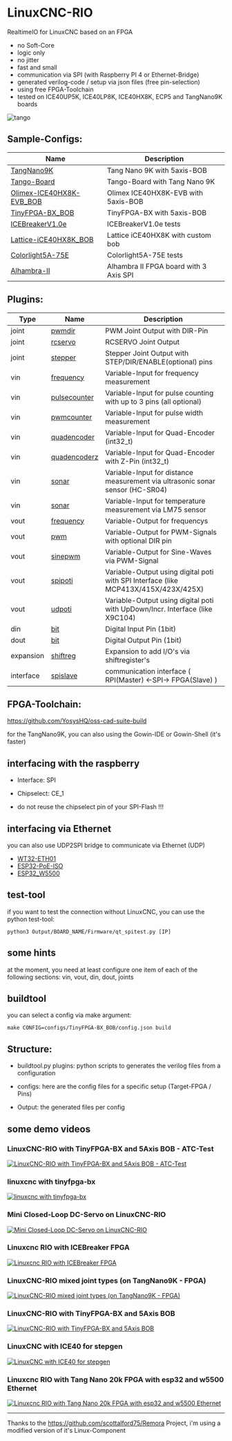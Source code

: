# LinuxCNC-RIO

RealtimeIO for LinuxCNC based on an FPGA

* no Soft-Core
* logic only
* no jitter
* fast and small
* communication via SPI (with Raspberry PI 4 or Ethernet-Bridge)
* generated verilog-code / setup via json files (free pin-selection)
* using free FPGA-Toolchain
* tested on ICE40UP5K, ICE40LP8K, ICE40HX8K, ECP5 and TangNano9K boards

![tango](./files/tango.jpg)


## Sample-Configs:
| Name | Description |
| --- | --- |
| [TangNano9K](configs/TangNano9K) | Tang Nano 9K with 5axis-BOB |
| [Tango-Board](configs/Tangoboard) | Tango-Board with Tang Nano 9K |
| [Olimex-ICE40HX8K-EVB_BOB](configs/Olimex-ICE40HX8K-EVB_BOB) | Olimex ICE40HX8K-EVB with 5axis-BOB |
| [TinyFPGA-BX_BOB](configs/TinyFPGA-BX_BOB) | TinyFPGA-BX with 5axis-BOB |
| [ICEBreakerV1.0e](configs/ICEBreakerV1.0e) | ICEBreakerV1.0e tests |
| [Lattice-iCE40HX8K_BOB](configs/Lattice-iCE40HX8K_BOB) | Lattice  iCE40HX8K with custom bob |
| [Colorlight5A-75E](configs/Colorlight5A-75E) | Colorlight5A-75E tests |
| [Alhambra-II](configs/Alhambra-II) | Alhambra II FPGA board with 3 Axis SPI |


## Plugins:
| Type | Name | Description |
| --- | --- | --- |
| joint | [pwmdir](plugins/joint_pwmdir) | PWM Joint Output with DIR-Pin |
| joint | [rcservo](plugins/joint_rcservo) | RCSERVO Joint Output |
| joint | [stepper](plugins/joint_stepper) | Stepper Joint Output with STEP/DIR/ENABLE(optional) pins |
| vin | [frequency](plugins/vin_frequency) | Variable-Input for frequency measurement |
| vin | [pulsecounter](plugins/vin_pulsecounter) | Variable-Input for pulse counting with up to 3 pins (all optional) |
| vin | [pwmcounter](plugins/vin_pwmcounter) | Variable-Input for pulse width measurement |
| vin | [quadencoder](plugins/vin_quadencoder) | Variable-Input for Quad-Encoder (int32_t) |
| vin | [quadencoderz](plugins/vin_quadencoderz) | Variable-Input for Quad-Encoder with Z-Pin (int32_t) |
| vin | [sonar](plugins/vin_sonar) | Variable-Input for distance measurement via ultrasonic sonar sensor (HC-SR04) |
| vin | [sonar](plugins/vin_lm75) | Variable-Input for temperature measurement via LM75 sensor |
| vout | [frequency](plugins/vout_frequency) | Variable-Output for frequencys |
| vout | [pwm](plugins/vout_pwm) | Variable-Output for PWM-Signals with optional DIR pin |
| vout | [sinepwm](plugins/vout_sinepwm) | Variable-Output for Sine-Waves via PWM-Signal |
| vout | [spipoti](plugins/vout_spipoti) | Variable-Output using digital poti with SPI Interface (like MCP413X/415X/423X/425X) |
| vout | [udpoti](plugins/vout_udpoti) | Variable-Output using digital poti with UpDown/Incr. Interface (like X9C104) |
| din | [bit](plugins/din_bit) | Digital Input Pin (1bit) |
| dout | [bit](plugins/dout_bit) | Digital Output Pin (1bit) |
| expansion | [shiftreg](plugins/expansion_shiftreg) | Expansion to add I/O's via shiftregister's |
| interface | [spislave](plugins/interface_spislave) | communication interface ( RPI(Master) <-SPI-> FPGA(Slave) ) |


## FPGA-Toolchain:

 https://github.com/YosysHQ/oss-cad-suite-build

for the TangNano9K, you can also using the Gowin-IDE or Gowin-Shell (it's faster)


## interfacing with the raspberry

* Interface: SPI

* Chipselect: CE_1

* do not reuse the chipselect pin of your SPI-Flash !!!

## interfacing via Ethernet

you can also use UDP2SPI bridge to communicate via Ethernet (UDP)

* [WT32-ETH01](UDP2SPI-Bridge/WT32-ETH01)
* [ESP32-PoE-ISO](UDP2SPI-Bridge/ESP32-PoE-ISO)
* [ESP32_W5500](UDP2SPI-Bridge/ESP32_W5500)


## test-tool
if you want to test the connection without LinuxCNC, you can use
the python test-tool:

```
python3 Output/BOARD_NAME/Firmware/qt_spitest.py [IP]
```


## some hints
at the moment, you need at least configure one item of each of the following sections:
 vin, vout, din, dout, joints


## buildtool

you can select a config via make argument:

```
make CONFIG=configs/TinyFPGA-BX_BOB/config.json build
```

## Structure:

* buildtool.py plugins:  python scripts to generates the verilog files from a configuration

* configs: here are the config files for a specific setup (Target-FPGA / Pins)

* Output: the generated files per config


## some demo videos

### LinuxCNC-RIO with TinyFPGA-BX and 5Axis BOB - ATC-Test
[![LinuxCNC-RIO with TinyFPGA-BX and 5Axis BOB - ATC-Test](https://img.youtube.com/vi/G5V5OM_ORsk/0.jpg)](https://www.youtube.com/shorts/G5V5OM_ORsk "LinuxCNC-RIO with TinyFPGA-BX and 5Axis BOB - ATC-Test")

### linuxcnc with tinyfpga-bx
[![linuxcnc with tinyfpga-bx](https://img.youtube.com/vi/0nTmo4afwWs/0.jpg)](https://www.youtube.com/shorts/0nTmo4afwWs "linuxcnc with tinyfpga-bx")

### Mini Closed-Loop DC-Servo on LinuxCNC-RIO
[![Mini Closed-Loop DC-Servo on LinuxCNC-RIO](https://img.youtube.com/vi/0cOvUS33U_s/0.jpg)](https://www.youtube.com/shorts/0cOvUS33U_s "Mini Closed-Loop DC-Servo on LinuxCNC-RIO")

### Linuxcnc RIO with ICEBreaker FPGA
[![Linuxcnc RIO with ICEBreaker FPGA](https://img.youtube.com/vi/58RNJSGD0qs/0.jpg)](https://www.youtube.com/watch?v=58RNJSGD0qs "Linuxcnc RIO with ICEBreaker FPGA")

### LinuxCNC-RIO mixed joint types (on TangNano9K - FPGA)
[![LinuxCNC-RIO mixed joint types (on TangNano9K - FPGA)](https://img.youtube.com/vi/ZfTr1BNUK_0/0.jpg)](https://www.youtube.com/shorts/ZfTr1BNUK_0 "LinuxCNC-RIO mixed joint types (on TangNano9K - FPGA)")

### LinuxCNC-RIO with TinyFPGA-BX and 5Axis BOB
[![LinuxCNC-RIO with TinyFPGA-BX and 5Axis BOB](https://img.youtube.com/vi/urRHtw4bcsI/0.jpg)](https://www.youtube.com/watch?v=urRHtw4bcsI "LinuxCNC-RIO with TinyFPGA-BX and 5Axis BOB")

### LinuxCNC with ICE40 for stepgen
[![LinuxCNC with ICE40 for stepgen](https://img.youtube.com/vi/m4zXuHERiFU/0.jpg)](https://www.youtube.com/shorts/m4zXuHERiFU "LinuxCNC with ICE40 for stepgen")

### Linuxcnc RIO with Tang Nano 20k FPGA with esp32 and w5500 Ethernet
[![Linuxcnc RIO with Tang Nano 20k FPGA with esp32 and w5500 Ethernet](https://img.youtube.com/vi/inAFxSs9Hak/0.jpg)](https://www.youtube.com/watch?v=inAFxSs9Hak "Linuxcnc RIO with Tang Nano 20k FPGA with esp32 and w5500 Ethernet")


---
Thanks to the https://github.com/scottalford75/Remora Project, i'm using a modified version of it's Linux-Component
